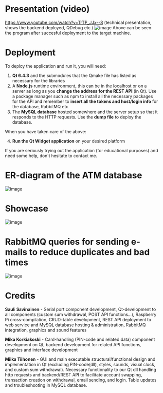 # Presentation (video)
https://www.youtube.com/watch?v=TrTP_JJx--8 (technical presentation, shows the backend deployed, QDebug etc.)
![image](https://user-images.githubusercontent.com/87731856/235370505-f55bb69d-74b0-46c7-8c5a-104581b7e93f.png)
Above can be seen the program after succesful deployment to the target machine.
# Deployment
To deploy the application and run it, you will need:
1. **Qt 6.4.3** and the submodules that the Qmake file has listed as necessary for the libraries
2. A **Node.js** runtime environment, this can be in the localhost or on a server as long as you **change the address for the REST API** (in Qt). Use a package manager such as npm to install all the necessary packages for the API and remember to **insert all the tokens and host/login info** for the database, RabbitMQ etc.
3. The **MySQL database** hosted somewhere and the server setup so that it responds to the HTTP requests. Use the **dump file** to deploy the database.

When you have taken care of the above:

4. **Run the Qt Widget application** on your desired platform

If you are seriously trying out the application (for educational purposes) and need some help, don't hesitate to contact me.

# ER-diagram of the ATM database
![image](https://user-images.githubusercontent.com/87731856/232758358-d00e9a1e-7811-4578-a3de-22a5dc6705fa.png)

# Showcase
![image](https://user-images.githubusercontent.com/87731856/233630613-7da6348a-46cf-4542-b7de-87d91f3a82c0.png)

# RabbitMQ queries for sending e-mails to reduce duplicates and bad times
![image](https://user-images.githubusercontent.com/87731856/234818853-652d5213-91e3-4ef6-8c15-ea7b9d147c94.png)

# Credits

**Sauli Savinainen** - Serial port component development, Qt-development to all components (custom sum withdrawal, POST API functions...), Raspberry Pi cross-compilation, CRUD-table development, REST API deployment to web service and MySQL database hosting & administration, RabbitMQ integration, graphics and sound features

**Mika Korkiakoski** - Card-handling (PIN-code and related data) component development on Qt, backend development for related API functions, graphics and interface development

**Miika Tiihonen** - GUI and main executable structural/functional design and implementation in Qt (excluding PIN-code(dll), styles, sounds, visual clock, and custom sum withdrawal). Necessary functionality to our Qt dll handling http requests and backend/REST API to facilitate account swapping, transaction creation on withdrawal, email sending, and login. Table updates and troubleshooting in MySQL database.
